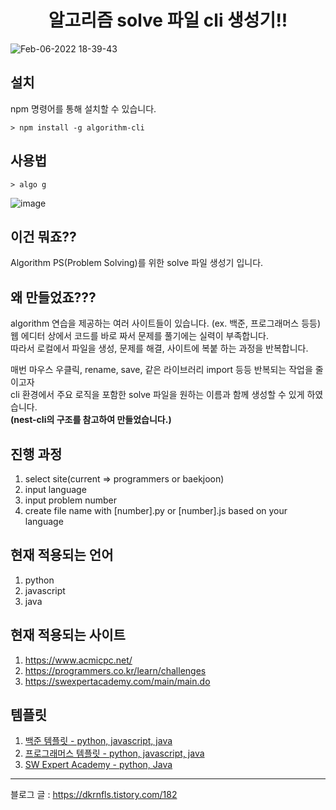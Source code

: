 <h1 align="center">알고리즘 solve 파일 cli 생성기!!</h1>

![Feb-06-2022 18-39-43](https://user-images.githubusercontent.com/50283326/152675209-d4405c32-bdfb-4179-aa14-a569d8c82976.gif)

<h2>설치</h2>

npm 명령어를 통해 설치할 수 있습니다.

```shell
> npm install -g algorithm-cli
```


<h2>사용법</h2>

```shell
> algo g
```

![image](https://user-images.githubusercontent.com/50283326/152675887-0c4649bc-f9d6-41c4-bf5b-142f32a004e0.png)

<h2>이건 뭐죠??</h2>     

Algorithm PS(Problem Solving)를 위한 solve 파일 생성기 입니다.      

<h2>왜 만들었죠???</h2>

algorithm 연습을 제공하는 여러 사이트들이 있습니다. (ex. 백준, 프로그래머스 등등)  
웹 에디터 상에서 코드를 바로 짜서 문제를 풀기에는 실력이 부족합니다.   
따라서 로컬에서 파일을 생성, 문제를 해결, 사이트에 복붙 하는 과정을 반복합니다.   

매번 마우스 우클릭, rename, save, 같은 라이브러리 import 등등 반복되는 작업을 줄이고자     
cli 환경에서 주요 로직을 포함한 solve 파일을 원하는 이름과 함께 생성할 수 있게 하였습니다.   
**(nest-cli의 구조를 참고하여 만들었습니다.)**

<h2>진행 과정</h2>

1. select site(current => programmers or baekjoon)
2. input language
3. input problem number
4. create file name with [number].py or [number].js based on your language

<h2>현재 적용되는 언어</h2>

1. python
2. javascript
3. java

<h2>현재 적용되는 사이트</h2>

1. https://www.acmicpc.net/
2. https://programmers.co.kr/learn/challenges
3. https://swexpertacademy.com/main/main.do

<h2>템플릿</h2>

1. [백준 템플릿 - python, javascript, java](https://github.com/woobottle/algorithm-cli/blob/master/src/templates/baekjoon.template.ts)
2. [프로그래머스 템플릿 - python, javascript, java](https://github.com/woobottle/algorithm-cli/blob/master/src/templates/programmers.template.ts)
3. [SW Expert Academy - python, Java](https://github.com/woobottle/algorithm-cli/blob/master/src/templates/swExpertAcademy.template.ts)


-----

블로그 글 : https://dkrnfls.tistory.com/182
